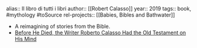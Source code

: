 alias:: Il libro di tutti i libri
author:: [[Robert Calasso]] 
year:: 2019
tags:: book, #mythology #toSource 
rel-projects:: [[Babies, Bibles and Bathwater]] 


- A reimagining of stories from the Bible.
- [Before He Died, the Writer Roberto Calasso Had the Old Testament on His Mind](https://www.nytimes.com/2022/01/18/books/review/roberto-calasso-the-book-of-all-books.html)